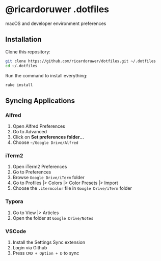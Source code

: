 # @ricardoruwer .dotfiles

macOS and developer environment preferences

## Installation

Clone this repository:

```bash
git clone https://github.com/ricardoruwer/dotfiles.git ~/.dotfiles
cd ~/.dotfiles
```

Run the command to install everything:

```bash
rake install
```

## Syncing Applications

### Alfred

1. Open Alfred Preferences
2. Go to Advanced
3. Click on **Set preferences folder...**
4. Choose `~/Google Drive/Alfred`

### iTerm2

1. Open iTerm2 Preferences
2. Go to Preferences
3. Browse `Google Drive/iTerm` folder
4. Go to Profiles |> Colors |> Color Presets |> Import
5. Choose the `.itermcolor` file in `Google Drive/iTerm` folder

### Typora

1. Go to View |> Articles
2. Open the folder at `Google Drive/Notes`

### VSCode

1. Install the Settings Sync extension
2. Login via Github
3. Press `CMD + Option + D` to sync
